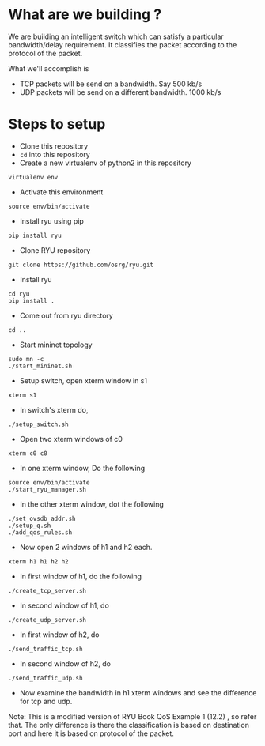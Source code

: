 # What are we building ?
We are building an intelligent switch which can satisfy a particular bandwidth/delay requirement. It classifies the packet according to the protocol of the packet.

What we'll accomplish is 
- TCP packets will be send on a bandwidth. Say 500 kb/s
- UDP packets will be send on a different bandwidth. 1000 kb/s

# Steps to setup
- Clone this repository
- `cd` into this repository
- Create a new virtualenv of python2 in this repository
```
virtualenv env
```
- Activate this environment
```
source env/bin/activate
```
- Install ryu using pip
```
pip install ryu
```
- Clone RYU repository
```
git clone https://github.com/osrg/ryu.git
```
- Install ryu
```
cd ryu
pip install .
```
- Come out from ryu directory
```
cd ..
```
- Start mininet topology
```
sudo mn -c
./start_mininet.sh
```
- Setup switch, open xterm window in s1
```
xterm s1
```
- In switch's xterm do, 
```
./setup_switch.sh
```
- Open two xterm windows of c0
```
xterm c0 c0 
```
- In one xterm window, Do the following
```
source env/bin/activate
./start_ryu_manager.sh
```
- In the other xterm window, dot the following
```
./set_ovsdb_addr.sh
./setup_q.sh
./add_qos_rules.sh
```
- Now open 2 windows of h1 and h2 each.
```
xterm h1 h1 h2 h2
```
- In first window of h1, do the following
```
./create_tcp_server.sh
```
- In second window of h1, do
```
./create_udp_server.sh
```
- In first window of h2, do
```
./send_traffic_tcp.sh
```
- In second window of h2, do
```
./send_traffic_udp.sh
```
- Now examine the bandwidth in h1 xterm windows and see the difference for tcp and udp.

Note: This is a modified version of RYU Book QoS Example 1 (12.2) , so refer that. The only difference is there the classification is based on destination port and here it is based on protocol of the packet.
